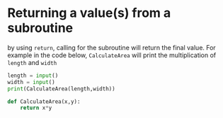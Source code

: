 # Returning a value(s) from a subroutine

by using `return`, calling for the subroutine will return the final value. For example in the code below, `CalculateArea` will print the multiplication of `length` and `width`

```py
length = input()
width = input()
print(CalculateArea(length,width))

def CalculateArea(x,y):
	return x*y
	
```